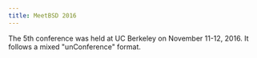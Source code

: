 ```yaml
---
title: MeetBSD 2016
---
```

The 5th conference was held at UC Berkeley on November 11-12, 2016.  It follows a mixed "unConference" format.
